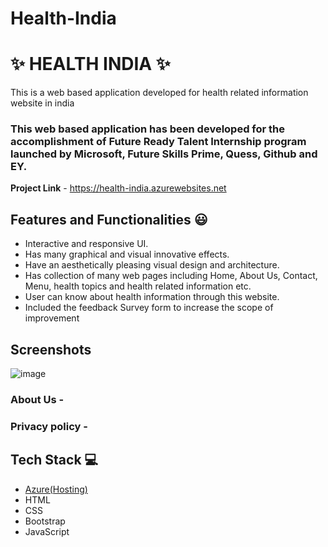 # Health-India
# ✨ HEALTH INDIA  ✨

This is a web based application developed for health related information website in india

### This web based  application has been developed for the accomplishment of Future Ready Talent Internship program launched by Microsoft, Future Skills Prime, Quess, Github and EY.


**Project Link** - https://health-india.azurewebsites.net


## Features and Functionalities 😃

- Interactive and responsive UI.
- Has many graphical and visual innovative effects.
- Have an aesthetically pleasing visual design and architecture.
- Has collection of many web pages including Home, About Us, Contact, Menu, health topics and health related information etc.
- User can know about health information through this website.
- Included the feedback Survey form to increase the scope of improvement 

## Screenshots

 ![image](https://user-images.githubusercontent.com/113108835/193579541-f42de05b-2b0e-448e-a05d-500b241d3d8d.png)



   

### About Us -






### Privacy policy -






## Tech Stack 💻

- [Azure(Hosting)](https://azure.microsoft.com/en-in/features/azure-portal/)
- HTML
- CSS
- Bootstrap
- JavaScript
